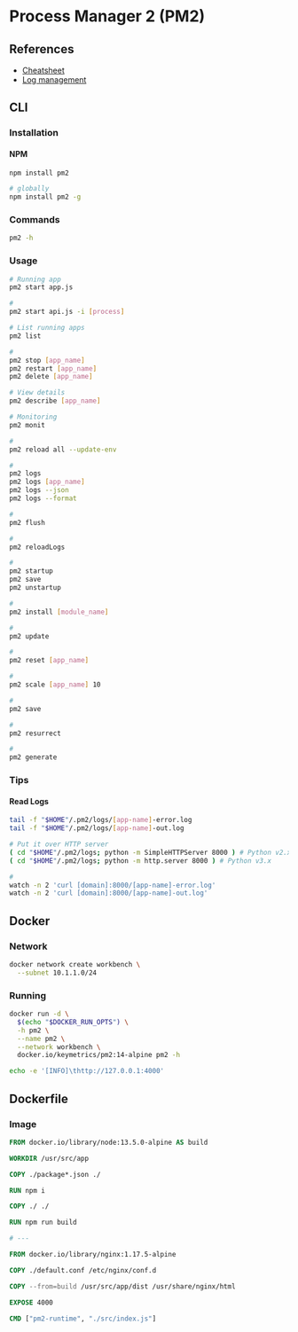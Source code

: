 # Process Manager 2 (PM2)

## References

- [Cheatsheet](https://devhints.io/pm2)
- [Log management](https://pm2.keymetrics.io/docs/usage/log-management/)

## CLI

### Installation

#### NPM

```sh
npm install pm2

# globally
npm install pm2 -g
```

### Commands

```sh
pm2 -h
```

### Usage

```sh
# Running app
pm2 start app.js

#
pm2 start api.js -i [process]

# List running apps
pm2 list

#
pm2 stop [app_name]
pm2 restart [app_name]
pm2 delete [app_name]

# View details
pm2 describe [app_name]

# Monitoring
pm2 monit

#
pm2 reload all --update-env

#
pm2 logs
pm2 logs [app_name]
pm2 logs --json
pm2 logs --format

#
pm2 flush

#
pm2 reloadLogs

#
pm2 startup
pm2 save
pm2 unstartup

#
pm2 install [module_name]

#
pm2 update

#
pm2 reset [app_name]

#
pm2 scale [app_name] 10

#
pm2 save

#
pm2 resurrect

#
pm2 generate
```

### Tips

#### Read Logs

```sh
tail -f "$HOME"/.pm2/logs/[app-name]-error.log
tail -f "$HOME"/.pm2/logs/[app-name]-out.log

# Put it over HTTP server
( cd "$HOME"/.pm2/logs; python -m SimpleHTTPServer 8000 ) # Python v2.x
( cd "$HOME"/.pm2/logs; python -m http.server 8000 ) # Python v3.x

#
watch -n 2 'curl [domain]:8000/[app-name]-error.log'
watch -n 2 'curl [domain]:8000/[app-name]-out.log'
```

## Docker

### Network

```sh
docker network create workbench \
  --subnet 10.1.1.0/24
```

### Running

```sh
docker run -d \
  $(echo "$DOCKER_RUN_OPTS") \
  -h pm2 \
  --name pm2 \
  --network workbench \
  docker.io/keymetrics/pm2:14-alpine pm2 -h
```

```sh
echo -e '[INFO]\thttp://127.0.0.1:4000'
```

## Dockerfile

### Image

```Dockerfile
FROM docker.io/library/node:13.5.0-alpine AS build

WORKDIR /usr/src/app

COPY ./package*.json ./

RUN npm i

COPY ./ ./

RUN npm run build

# ---

FROM docker.io/library/nginx:1.17.5-alpine

COPY ./default.conf /etc/nginx/conf.d

COPY --from=build /usr/src/app/dist /usr/share/nginx/html

EXPOSE 4000

CMD ["pm2-runtime", "./src/index.js"]
```
